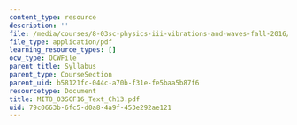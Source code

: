 ```yaml
---
content_type: resource
description: ''
file: /media/courses/8-03sc-physics-iii-vibrations-and-waves-fall-2016/79c0663b6fc5d0a84a9f453e292ae121_MIT8_03SCF16_Text_Ch13.pdf
file_type: application/pdf
learning_resource_types: []
ocw_type: OCWFile
parent_title: Syllabus
parent_type: CourseSection
parent_uid: b58121fc-044c-a70b-f31e-fe5baa5b87f6
resourcetype: Document
title: MIT8_03SCF16_Text_Ch13.pdf
uid: 79c0663b-6fc5-d0a8-4a9f-453e292ae121
---
```

